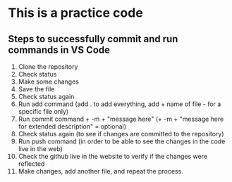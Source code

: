 # This is a practice code

## Steps to successfully commit and run commands in VS Code
1. Clone the repository
2. Check status
3. Make some changes
4. Save the file
5. Check status again
6. Run add command (add . to add everything, add + name of file - for a specific file only)
7. Run commit command + -m + "message here" (+ -m + "message here for extended description" = optional)
8. Check status again (to see if changes are committed to the repository)
9. Run push command (in order to be able to see the changes in the code live in the web)
10. Check the github live in the website to verify if the changes were reflected
11. Make changes, add another file, and repeat the process.
